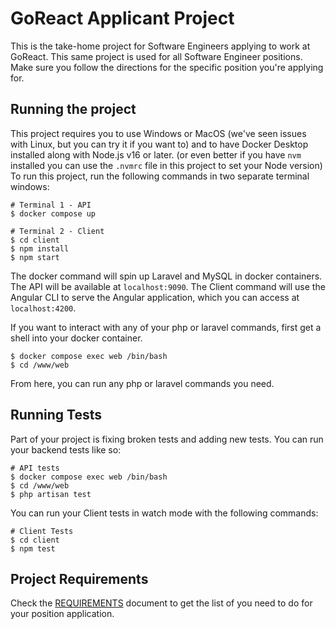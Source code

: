 # GoReact Applicant Project

This is the take-home project for Software Engineers applying to work at GoReact. This same project is used for all Software Engineer positions. Make sure you follow the directions for the specific position you're applying for.

## Running the project

This project requires you to use Windows or MacOS (we've seen issues with Linux, but you can try it if you want to) and to have Docker Desktop installed along with Node.js v16 or later. (or even better if you have `nvm` installed you can use the `.nvmrc` file in this project to set your Node version) To run this project, run the following commands in two separate terminal windows:

```shell
# Terminal 1 - API
$ docker compose up

# Terminal 2 - Client
$ cd client
$ npm install
$ npm start
```

The docker command will spin up Laravel and MySQL in docker containers. The API will be available at `localhost:9090`. The Client command will use the Angular CLI to serve the Angular application, which you can access at `localhost:4200`.

If you want to interact with any of your php or laravel commands, first get a shell into your docker container.

```shell
$ docker compose exec web /bin/bash
$ cd /www/web
```

From here, you can run any php or laravel commands you need.

## Running Tests

Part of your project is fixing broken tests and adding new tests. You can run your backend tests like so:

```shell
# API tests
$ docker compose exec web /bin/bash
$ cd /www/web
$ php artisan test
```

You can run your Client tests in watch mode with the following commands:

```shell
# Client Tests
$ cd client
$ npm test
```

## Project Requirements

Check the [REQUIREMENTS](./REQUIREMENTS.md) document to get the list of you need to do for your position application.
